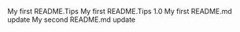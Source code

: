 My first README.Tips
My first README.Tips 1.0
My first README.md update
My second README.md update 
